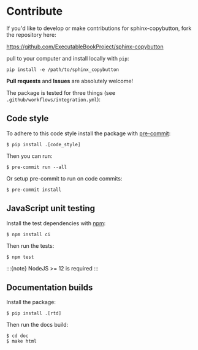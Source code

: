 
# Contribute

If you'd like to develop or make contributions for sphinx-copybutton, fork
the repository here:

<https://github.com/ExecutableBookProject/sphinx-copybutton>

pull to your computer and install locally with `pip`:

```
pip install -e /path/to/sphinx_copybutton
```

**Pull requests** and **Issues** are absolutely welcome!

The package is tested for three things (see `.github/workflows/integration.yml`):

## Code style

To adhere to this code style install the package with [pre-commit](https://pre-commit.com/):

```console
$ pip install .[code_style]
```

Then you can run:

```console
$ pre-commit run --all
```

Or setup pre-commit to run on code commits:

```console
$ pre-commit install
```

## JavaScript unit testing

Install the test dependencies with [npm](https://www.npmjs.com/):

```console
$ npm install ci
```

Then run the tests:

```console
$ npm test
```

:::{note}
NodeJS >= 12 is required
:::

## Documentation builds

Install the package:

```console
$ pip install .[rtd]
```

Then run the docs build:

```console
$ cd doc
$ make html
```
